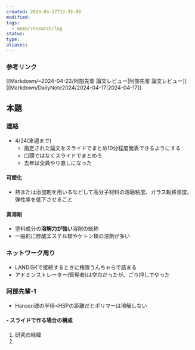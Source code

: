 ```yaml
---
created: 2024-04-17T13:55:00
modified: 
tags:
  - memo/research/log
status: 
type: 
aliases:
---
```

### 参考リンク
[[Markdown/~2024-04-22/阿部先輩 論文レビュー|阿部先輩 論文レビュー]]
[[Markdown/DailyNote2024/2024-04-17|2024-04-17]]


## 本題
### 連絡
- 4/24(来週まで)
	- 指定された論文をスライドでまとめ10分程度発表できるようにする
	- 口頭ではなくスライドでまとめろ
	- 去年は全員やり直しになった
#### 可塑化
- 熱または添加剤を用いるなどして高分子材料の溶融粘度、ガラス転移温度、弾性率を低下させること
#### 真溶剤
- 塗料成分の**溶解力が強い**溶剤の総称
- 一般的に酢酸エステル類やケトン類の溶剤が多い
### ネットワーク周り
- LANDISKで接続するときに権限うんちゃらで詰まる
- アドミンストレーター(管理者)は空白だったが、ごり押しでやった

### 阿部先輩-1

- Hansen球の半径<HSPの距離だとポリマーは溶解しない

#### - スライドで作る場合の構成
1. 研究の経緯
2. 
### 